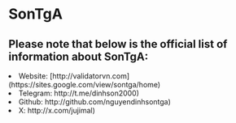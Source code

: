 <h1>SonTgA</h1>

<h2>Please note that below is the official list of information about SonTgA:</h2>

<li>Website: [http://validatorvn.com](https://sites.google.com/view/sontga/home)</li>
<li>Telegram: http://t.me/dinhson2000)</li>
<li>Github: http://github.com/nguyendinhsontga)</li>
<li>X: http://x.com/jujimal)</li>
